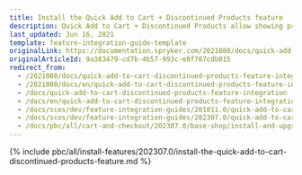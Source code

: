 ```yaml
---
title: Install the Quick Add to Cart + Discontinued Products feature
description: Quick Add to Cart + Discontinued Products allow showing products in cart as discontinued. This guide describes how to integrate the feature into the project.
last_updated: Jun 16, 2021
template: feature-integration-guide-template
originalLink: https://documentation.spryker.com/2021080/docs/quick-add-to-cart-discontinued-products-feature-integration
originalArticleId: 9a383479-cd7b-4b57-993c-e0f707cdb015
redirect_from:
  - /2021080/docs/quick-add-to-cart-discontinued-products-feature-integration
  - /2021080/docs/en/quick-add-to-cart-discontinued-products-feature-integration
  - /docs/quick-add-to-cart-discontinued-products-feature-integration
  - /docs/en/quick-add-to-cart-discontinued-products-feature-integration
  - /docs/scos/dev/feature-integration-guides/201811.0/quick-add-to-cart-discontinued-products-feature-integration.html
  - /docs/scos/dev/feature-integration-guides/202307.0/quick-add-to-cart-discontinued-products-feature-integration.html
  - /docs/pbc/all/cart-and-checkout/202307.0/base-shop/install-and-upgrade/install-features/install-the-quick-add-to-cart-discontinued-products-feature.html
---
```


{% include pbc/all/install-features/202307.0/install-the-quick-add-to-cart-discontinued-products-feature.md %} <!-- To edit, see /_includes/pbc/all/install-features/202307.0/install-the-quick-add-to-cart-discontinued-products-feature.md -->

